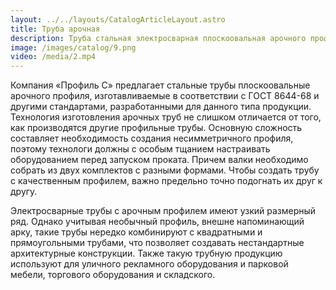 ```yaml
---
layout: ../../layouts/CatalogArticleLayout.astro
title: Труба арочная
description: Труба стальная электросварная плоскоовальная арочного профиля (ТИП В)
image: /images/catalog/9.png
video: /media/2.mp4
---
```


Компания «Профиль С» предлагает стальные трубы плоскоовальные арочного профиля, изготавливаемые в соответствии с ГОСТ 8644-68 и другими стандартами, разработанными для данного типа продукции. Технология изготовления арочных труб не слишком отличается от того, как производятся другие профильные трубы. Основную сложность составляет необходимость создания несимметричного профиля, поэтому технологи должны с особым тщанием настраивать оборудованием перед запуском проката. Причем валки необходимо собрать из двух комплектов с разными формами. Чтобы создать трубу с качественным профилем, важно предельно точно подогнать их друг к другу.

Электросварные трубы с арочным профилем имеют узкий размерный ряд. Однако учитывая необычный профиль, внешне напоминающий арку, такие трубы нередко комбинируют с квадратными и прямоугольными трубами, что позволяет создавать нестандартные архитектурные конструкции. Также такую трубную продукцию используют для уличного рекламного оборудования и парковой мебели, торгового оборудования и складского.
